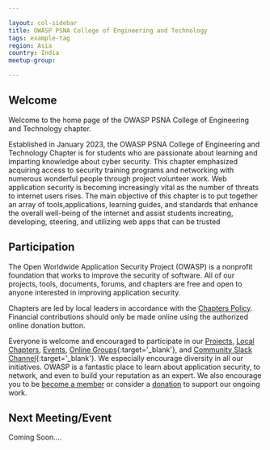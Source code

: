 ```yaml
---

layout: col-sidebar
title: OWASP PSNA College of Engineering and Technology
tags: example-tag
region: Asia
country: India
meetup-group:

---
```




## Welcome
Welcome to the home page of the OWASP PSNA College of Engineering and Technology chapter.

Established in January 2023, the OWASP PSNA College of Engineering and Technology Chapter is for students who are passionate about learning and imparting knowledge about cyber security. This chapter emphasized acquiring access to security training programs and networking with numerous wonderful people through project volunteer work. Web application security is becoming increasingly vital as the number of threats to internet users rises. The main objective of this chapter is to put together an array of tools,applications, learning guides, and standards that enhance the overall well-being of the internet and assist students increating, developing, steering, and utilizing web apps that can be trusted

## Participation
The Open Worldwide Application Security Project (OWASP) is a nonprofit foundation that works to improve the security of software. All of our projects, tools, documents, forums, and chapters are free and open to anyone interested in improving application security. 

Chapters are led by local leaders in accordance with the [Chapters Policy](/www-policy/operational/chapters). Financial contributions should only be made online using the authorized online donation button. 

Everyone is welcome and encouraged to participate in our [Projects](/projects/), [Local Chapters](/chapters/), [Events](/events/), [Online Groups](https://groups.google.com/a/owasp.com/){:target='_blank'}, and [Community Slack Channel](https://owasp.slack.com/){:target='_blank'}. We especially encourage diversity in all our initiatives. OWASP is a fantastic place to learn about application security, to network, and even to build your reputation as an expert. We also encourage you to be [become a member](/membership/) or consider a [donation](/donate/) to support our ongoing work.

Next Meeting/Event 
---------------------
Coming Soon....

